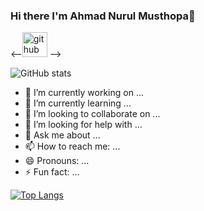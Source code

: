 ### Hi there I'm Ahmad Nurul Musthopa👋


<--[<img src='https://cdn.jsdelivr.net/npm/simple-icons@3.0.1/icons/github.svg' alt='github' height='40'>](https://github.com/skipper-09)  -->



![GitHub stats](https://github-readme-stats.vercel.app/api?username=skipper-09&show_icons=true)  


- 🔭 I’m currently working on ...
- 🌱 I’m currently learning ...
- 👯 I’m looking to collaborate on ...
- 🤔 I’m looking for help with ...
- 💬 Ask me about ...
- 📫 How to reach me: ...
- 😄 Pronouns: ...
- ⚡ Fun fact: ...

[![Top Langs](https://github-readme-stats.vercel.app/api/top-langs/?username=skipper-09)](https://github.com/anuraghazra/github-readme-stats)
